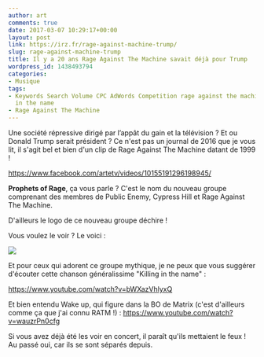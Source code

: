 ```yaml
---
author: art
comments: true
date: 2017-03-07 10:29:17+00:00
layout: post
link: https://irz.fr/rage-against-machine-trump/
slug: rage-against-machine-trump
title: Il y a 20 ans Rage Against The Machine savait déjà pour Trump
wordpress_id: 1438493794
categories:
- Musique
tags:
- Keywords Search Volume CPC AdWords Competition rage against the machine killing
  in the name
- Rage Against The Machine
---
```


Une société répressive dirigé par l’appât du gain et la télévision ? Et ou Donald Trump serait président ? Ce n'est pas un journal de 2016 que je vous lit, il s'agit bel et bien d'un clip de Rage Against The Machine datant de 1999 !<!-- more -->

https://www.facebook.com/artetv/videos/10155191296198945/

**Prophets of Rage**, ça vous parle ? C'est le nom du nouveau groupe comprenant des membres de Public Enemy, Cypress Hill et Rage Against The Machine.

D'ailleurs le logo de ce nouveau groupe déchire !

Vous voulez le voir ? Le voici :

[![](https://static.irz.fr/2017/03/prophet-of-rage-logo-1.png)](https://irz.fr/recherche?q=prophet-of-rage-logo-2)

Et pour ceux qui adorent ce groupe mythique, je ne peux que vous suggérer d'écouter cette chanson généralissime "Killing in the name" :

https://www.youtube.com/watch?v=bWXazVhlyxQ

Et bien entendu Wake up, qui figure dans la BO de Matrix (c'est d'ailleurs comme ça que j'ai connu RATM !) :
https://www.youtube.com/watch?v=wauzrPn0cfg

Si vous avez déjà été les voir en concert, il paraît qu'ils mettaient le feux ! Au passé oui, car ils se sont séparés depuis.
